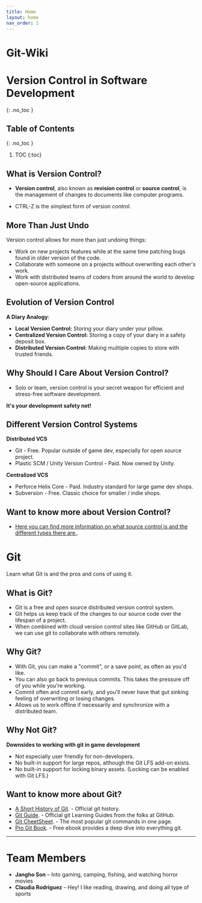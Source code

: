 ```yaml
---
title: Home
layout: home
nav_order: 1
---
```


<!-- prettier-ignore-start -->
# **Git-Wiki**

# **Version Control in Software Development**
{: .no_toc }

## Table of Contents
{: .no_toc }

1. TOC
{:toc}

<!-- prettier-ignore-end -->

## What is Version Control?

- **Version control**, also known as **revision control** or **source control**, is the management of changes to documents like computer programs.

- CTRL-Z is the simplest form of version control.

## More Than Just Undo

Version control allows for more than just undoing things:
- Work on new projects features while at the same time patching bugs found in older version of the code.
- Collaborate with someone on a projects without overwriting each other's work.
- Work with distributed teams of coders from around the world to develop open-source applications.

## Evolution of Version Control

**A Diary Analogy**:

- **Local Version Control:** Storing your diary under your pillow.
- **Centralized Version Control:** Storing a copy of your diary in a safety deposit box.
- **Distributed Version Control:** Making mulitiple copies to store with trusted friends.

## Why Should I Care About Version Control?
- Solo or team, version control is your secret weapon for efficient and stress-free software development.

**It's your development safety net!**

## Different Version Control Systems

**Distributed VCS**
- Git - Free. Popular outside of game dev, especially for open source project.
- Plastic SCM / Unity Version Control - Paid. Now owned by Unity.

**Centralized VCS**
- Perforce Helix Core - Paid. Industry standard for large game dev shops.
- Subversion - Free. Classic choice for smaller / indie shops.

## Want to know more about Version Control?

- [Here you can find more information on what source control is and the different types there are.](https://git-scm.com/book/ms/v2/Getting-Started-About-Version-Control).



# Git

Learn what Git is and the pros and cons of using it. 

## What is Git?

- Git is a free and open source distributed version control system.
- Git helps us keep track of the changes to our source code over the lifespan of a project.
- When combined with cloud version control sites like GitHub or GitLab, we can use git to collaborate with others remotely.

## Why Git?

- With Git, you can make a "commit", or a save point, as often as you'd like.
- You can also go back to previous commits. This takes the pressure off of you while you're working.
- Commit often and commit early, and you'll never have that gut sinking feeling of overwriting or losing changes.
- Allows us to work offline if necessarily and synchronize with a distributed team.

## Why Not Git?

**Downsides to working with git in game development**
- Not especially user friendly for non-developers.
- No built-in support for large repos, although the Git LFS add-on exists.
- No built-in support for locking binary assets. (Locking can be enabled with Git LFS.)

## Want to know more about Git?

- [A Short History of Git](https://git-scm.com/book/ms/v2/Getting-Started-A-Short-History-of-Git). - Official git history.
- [Git Guide](https://github.com/git-guides). - Official git Learning Guides from the folks at GitHub.
- [Git CheetSheet](https://training.github.com/downloads/github-git-cheat-sheet/). - The most popular git commands in one page.
- [Pro Git Book](https://git-scm.com/book/en/v2). - Free ebook provides a deep dive into everything git.


---

# Team Members

- **Jangho Son** – Into gaming, camping, fishing, and watching horror movies
- **Claudia Rodriguez** – Hey! I like reading, drawing, and doing all type of sports
